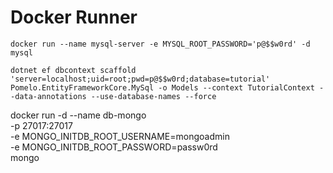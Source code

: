 # Docker Runner

`docker run --name mysql-server -e MYSQL_ROOT_PASSWORD='p@$$w0rd' -d mysql`

`dotnet ef dbcontext scaffold 'server=localhost;uid=root;pwd=p@$$w0rd;database=tutorial' Pomelo.EntityFrameworkCore.MySql -o Models --context TutorialContext --data-annotations --use-database-names --force`

docker run -d --name db-mongo \
    -p 27017:27017 \
	-e MONGO_INITDB_ROOT_USERNAME=mongoadmin \
	-e MONGO_INITDB_ROOT_PASSWORD=passw0rd \
	mongo